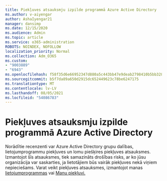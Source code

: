 ```yaml
---
title: Piekļuves atsauksmju izpilde programmā Azure Active Directory
ms.author: v-aiyengar
author: AshaIyengar21
manager: dansimp
ms.date: 12/15/2020
ms.audience: Admin
ms.topic: article
ms.service: o365-administration
ROBOTS: NOINDEX, NOFOLLOW
localization_priority: Normal
ms.collection: Adm_O365
ms.custom:
- "9003889"
- "6943"
ms.openlocfilehash: f58f35d6e66952347d880a5c443bb47e9deab2798410b5bb32895667572f1f58
ms.sourcegitcommit: b5f7da89a650d2915dc652449623c78be6247175
ms.translationtype: MT
ms.contentlocale: lv-LV
ms.lasthandoff: 08/05/2021
ms.locfileid: "54086783"
---
```

# <a name="perform-access-reviews-in-azure-active-directory"></a>Piekļuves atsauksmju izpilde programmā Azure Active Directory

Norādītie recenzenti var Azure Active Directory grupu dalības, lietojumprogrammu piekļuves un lomu piešķires piekļuves atsauksmes. Izmantojot šīs atsauksmes, tiek samazināts drošības risks, ar ko jūsu organizācija var saskarties, ja lietotājiem būs vairāk piekļuves nekā viņiem nepieciešams. Varat veikt piekļuves atsauksmes, izmantojot manas [lietojumprogrammas](https://go.microsoft.com/fwlink/?linkid=2134605) vai [Manu piekļuvi.](https://go.microsoft.com/fwlink/?linkid=2134505)